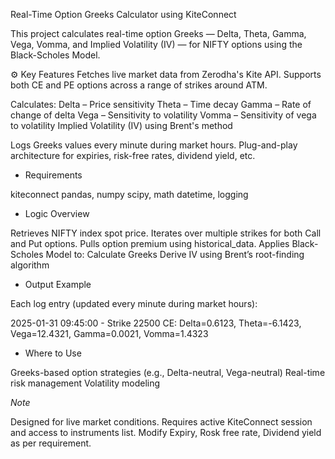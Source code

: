  Real-Time Option Greeks Calculator using KiteConnect

This project calculates real-time option Greeks — Delta, Theta, Gamma, Vega, Vomma, and Implied Volatility (IV) — for NIFTY options using the Black-Scholes Model.

⚙️ Key Features
Fetches live market data from Zerodha's Kite API.
Supports both CE and PE options across a range of strikes around ATM.

Calculates:
Delta – Price sensitivity
Theta – Time decay
Gamma – Rate of change of delta
Vega – Sensitivity to volatility
Vomma – Sensitivity of vega to volatility
Implied Volatility (IV) using Brent's method

Logs Greeks values every minute during market hours.
Plug-and-play architecture for expiries, risk-free rates, dividend yield, etc.

* Requirements
  
kiteconnect
pandas, numpy
scipy, math
datetime, logging

* Logic Overview
  
Retrieves NIFTY index spot price.
Iterates over multiple strikes for both Call and Put options.
Pulls option premium using historical_data.
Applies Black-Scholes Model to:
Calculate Greeks
Derive IV using Brent’s root-finding algorithm

* Output Example
  
Each log entry (updated every minute during market hours):

2025-01-31 09:45:00 - Strike 22500 CE: Delta=0.6123, Theta=-6.1423, Vega=12.4321, Gamma=0.0021, Vomma=1.4323

* Where to Use
  
Greeks-based option strategies (e.g., Delta-neutral, Vega-neutral)
Real-time risk management
Volatility modeling

*Note* 

Designed for live market conditions.
Requires active KiteConnect session and access to instruments list.
Modify Expiry, Rosk free rate, Dividend yield as per requirement.
